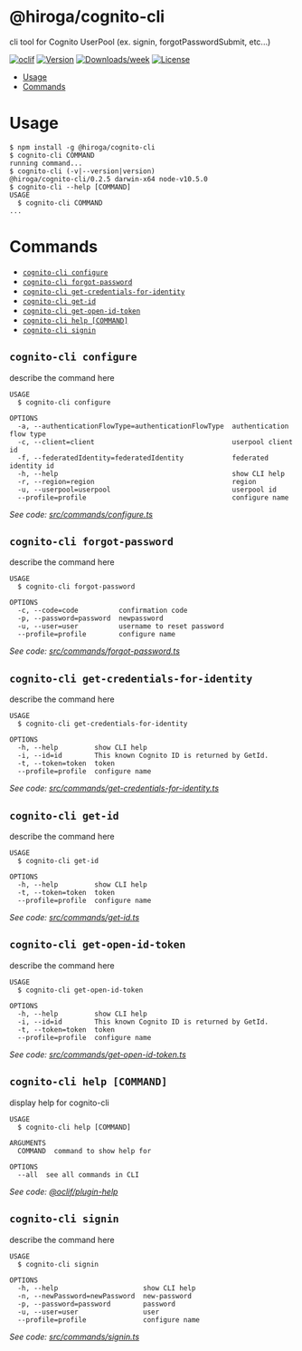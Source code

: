 @hiroga/cognito-cli
============================

cli tool for Cognito UserPool (ex. signin, forgotPasswordSubmit, etc...)

[![oclif](https://img.shields.io/badge/cli-oclif-brightgreen.svg)](https://oclif.io)
[![Version](https://img.shields.io/npm/v/@hiroga/cognito-cli.svg)](https://npmjs.org/package/@hiroga/cognito-cli)
[![Downloads/week](https://img.shields.io/npm/dw/@hiroga/cognito-cli.svg)](https://npmjs.org/package/@hiroga/cognito-cli)
[![License](https://img.shields.io/npm/l/@hiroga/cognito-cli.svg)](https://github.com/hiroga-cc/cognito-cli/blob/master/package.json)

<!-- toc -->
* [Usage](#usage)
* [Commands](#commands)
<!-- tocstop -->
# Usage
<!-- usage -->
```sh-session
$ npm install -g @hiroga/cognito-cli
$ cognito-cli COMMAND
running command...
$ cognito-cli (-v|--version|version)
@hiroga/cognito-cli/0.2.5 darwin-x64 node-v10.5.0
$ cognito-cli --help [COMMAND]
USAGE
  $ cognito-cli COMMAND
...
```
<!-- usagestop -->
# Commands
<!-- commands -->
* [`cognito-cli configure`](#cognito-cli-configure)
* [`cognito-cli forgot-password`](#cognito-cli-forgot-password)
* [`cognito-cli get-credentials-for-identity`](#cognito-cli-get-credentials-for-identity)
* [`cognito-cli get-id`](#cognito-cli-get-id)
* [`cognito-cli get-open-id-token`](#cognito-cli-get-open-id-token)
* [`cognito-cli help [COMMAND]`](#cognito-cli-help-command)
* [`cognito-cli signin`](#cognito-cli-signin)

## `cognito-cli configure`

describe the command here

```
USAGE
  $ cognito-cli configure

OPTIONS
  -a, --authenticationFlowType=authenticationFlowType  authentication flow type
  -c, --client=client                                  userpool client id
  -f, --federatedIdentity=federatedIdentity            federated identity id
  -h, --help                                           show CLI help
  -r, --region=region                                  region
  -u, --userpool=userpool                              userpool id
  --profile=profile                                    configure name
```

_See code: [src/commands/configure.ts](https://github.com/hiroga-cc/cognito-cli/blob/v0.2.5/src/commands/configure.ts)_

## `cognito-cli forgot-password`

describe the command here

```
USAGE
  $ cognito-cli forgot-password

OPTIONS
  -c, --code=code          confirmation code
  -p, --password=password  newpassword
  -u, --user=user          username to reset password
  --profile=profile        configure name
```

_See code: [src/commands/forgot-password.ts](https://github.com/hiroga-cc/cognito-cli/blob/v0.2.5/src/commands/forgot-password.ts)_

## `cognito-cli get-credentials-for-identity`

describe the command here

```
USAGE
  $ cognito-cli get-credentials-for-identity

OPTIONS
  -h, --help         show CLI help
  -i, --id=id        This known Cognito ID is returned by GetId.
  -t, --token=token  token
  --profile=profile  configure name
```

_See code: [src/commands/get-credentials-for-identity.ts](https://github.com/hiroga-cc/cognito-cli/blob/v0.2.5/src/commands/get-credentials-for-identity.ts)_

## `cognito-cli get-id`

describe the command here

```
USAGE
  $ cognito-cli get-id

OPTIONS
  -h, --help         show CLI help
  -t, --token=token  token
  --profile=profile  configure name
```

_See code: [src/commands/get-id.ts](https://github.com/hiroga-cc/cognito-cli/blob/v0.2.5/src/commands/get-id.ts)_

## `cognito-cli get-open-id-token`

describe the command here

```
USAGE
  $ cognito-cli get-open-id-token

OPTIONS
  -h, --help         show CLI help
  -i, --id=id        This known Cognito ID is returned by GetId.
  -t, --token=token  token
  --profile=profile  configure name
```

_See code: [src/commands/get-open-id-token.ts](https://github.com/hiroga-cc/cognito-cli/blob/v0.2.5/src/commands/get-open-id-token.ts)_

## `cognito-cli help [COMMAND]`

display help for cognito-cli

```
USAGE
  $ cognito-cli help [COMMAND]

ARGUMENTS
  COMMAND  command to show help for

OPTIONS
  --all  see all commands in CLI
```

_See code: [@oclif/plugin-help](https://github.com/oclif/plugin-help/blob/v2.1.6/src/commands/help.ts)_

## `cognito-cli signin`

describe the command here

```
USAGE
  $ cognito-cli signin

OPTIONS
  -h, --help                     show CLI help
  -n, --newPassword=newPassword  new-password
  -p, --password=password        password
  -u, --user=user                user
  --profile=profile              configure name
```

_See code: [src/commands/signin.ts](https://github.com/hiroga-cc/cognito-cli/blob/v0.2.5/src/commands/signin.ts)_
<!-- commandsstop -->
